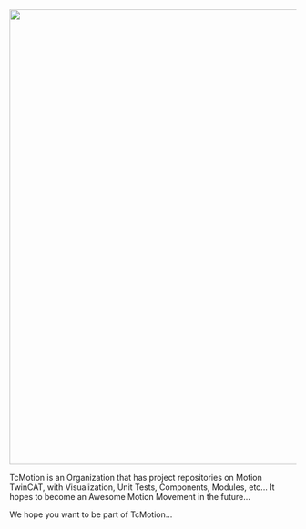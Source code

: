 <div id="header" align="center">
  <img src="https://github.com/TcMotion/.github/blob/main/perfil/TcMotion_Logo.jpg" width="800"/>
</div>

TcMotion is an Organization that has project repositories on Motion TwinCAT, with Visualization, Unit Tests, Components, Modules, etc...
It hopes to become an Awesome Motion Movement in the future...

We hope you want to be part of TcMotion...
